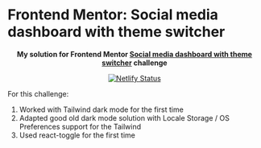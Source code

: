# Frontend Mentor: Social media dashboard with theme switcher

<p align="center"><strong align="center">My solution for Frontend Mentor <a href="https://www.frontendmentor.io/challenges/social-media-dashboard-with-theme-switcher-6oY8ozp_H">Social media dashboard with theme switcher</a> challenge</strong></p>

<p align="center">
  <a href="https://app.netlify.com/sites/p1t1ch-fm-social-media-dashboard/deploys">
    <img
      src="https://api.netlify.com/api/v1/badges/6aa53696-e443-4079-8ac9-8fdb61d1a370/deploy-status"
      alt="Netlify Status"
    />
  </a>
</p>

For this challenge:

1. Worked with Tailwind dark mode for the first time
1. Adapted good old dark mode solution with Locale Storage / OS Preferences support for the Tailwind
1. Used react-toggle for the first time

